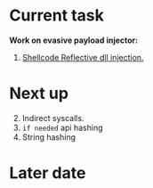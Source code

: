# Current task
**Work on evasive payload injector:** 
  1. [Shellcode Reflective dll injection.](https://maldevacademy.com/new/modules/43?query=Reflective%20dll&view=blocks)

# Next up

  2. Indirect syscalls. 
  4. `if needed` api hashing
  5. String hashing


# Later date


